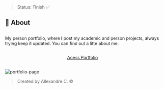 > Status: Finish ✅

## 📝 About

##

My person portfolio, where I post my academic and person projects, always trying keep it updated. You can find out a litte about me.

##

<div align="center">
    <a href="https://allecardos.github.io/eletrobest/" target="_blank">Acess Portfolio</a>
</div>

##

![portfolio-page](https://user-images.githubusercontent.com/106033075/196017590-382519f1-b053-46bd-ac82-def7c7f81b26.png)

> Created by Allexandre C. ©